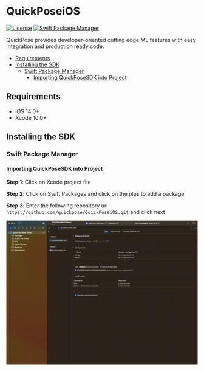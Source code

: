 
# QuickPoseiOS

[![License](https://img.shields.io/github/license/quickpose/QuickPoseiOS)](https://raw.githubusercontent.com/quickpose/QuickPoseiOS/main/LICENSE) 
[![Swift Package Manager](https://img.shields.io/badge/Swift%20Package%20Manager-compatible-brightgreen.svg)](https://github.com/apple/swift-package-manager)

QuickPose provides developer-oriented cutting edge ML features with easy integration and production ready code.

<!-- START doctoc generated TOC please keep comment here to allow auto update -->
<!-- DON'T EDIT THIS SECTION, INSTEAD RE-RUN doctoc TO UPDATE -->

- [Requirements](#requirements)
- [Installing the SDK](#installing-the-sdk)
  - [Swift Package Manager](#swift-package-manager)
    - [Importing QuickPoseSDK into Project](#importing-quickposesdk-into-project)

<!-- END doctoc generated TOC please keep comment here to allow auto update -->


Requirements
------------------

- iOS 14.0+ 
- Xcode 10.0+

Installing the SDK
------------------

### Swift Package Manager

#### Importing QuickPoseSDK into Project

__Step 1__: Click on Xcode project file

__Step 2__: Click on Swift Packages and click on the plus to add a package

__Step 3__: Enter the following repository url `https://github.com/quickpose/QuickPoseiOS.git` and click next

![Import Package](docs/img/import-sdk-spm.gif)



